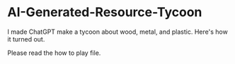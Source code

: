 # AI-Generated-Resource-Tycoon
I made ChatGPT make a tycoon about wood, metal, and plastic. Here's how it turned out.

Please read the how to play file.
